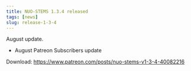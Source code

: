 ```yaml
---
title: NUO-STEMS 1.3.4 released
tags: [news]
slug: release-1-3-4
---
```


August update.

<!-- truncate -->

- August Patreon Subscribers update

Download: https://www.patreon.com/posts/nuo-stems-v1-3-4-40082216
